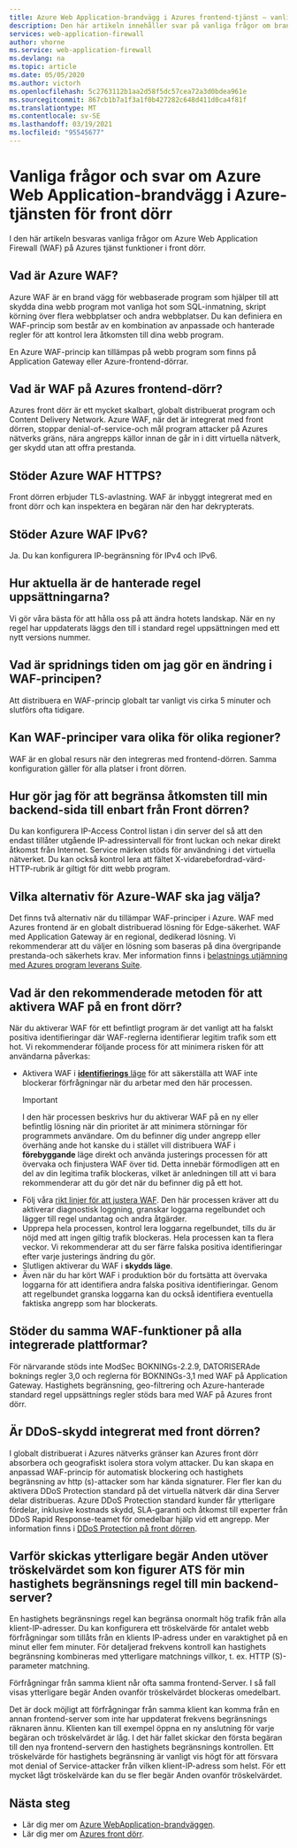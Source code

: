 ```yaml
---
title: Azure Web Application-brandvägg i Azures frontend-tjänst – vanliga frågor och svar
description: Den här artikeln innehåller svar på vanliga frågor om brand vägg för webbaserade program på Azures front dörr
services: web-application-firewall
author: vhorne
ms.service: web-application-firewall
ms.devlang: na
ms.topic: article
ms.date: 05/05/2020
ms.author: victorh
ms.openlocfilehash: 5c2763112b1aa2d58f5dc57cea72a3d0bdea961e
ms.sourcegitcommit: 867cb1b7a1f3a1f0b427282c648d411d0ca4f81f
ms.translationtype: MT
ms.contentlocale: sv-SE
ms.lasthandoff: 03/19/2021
ms.locfileid: "95545677"
---
```

# <a name="frequently-asked-questions-for-azure-web-application-firewall-on-azure-front-door-service"></a>Vanliga frågor och svar om Azure Web Application-brandvägg i Azure-tjänsten för front dörr

I den här artikeln besvaras vanliga frågor om Azure Web Application Firewall (WAF) på Azures tjänst funktioner i front dörr. 

## <a name="what-is-azure-waf"></a>Vad är Azure WAF?

Azure WAF är en brand vägg för webbaserade program som hjälper till att skydda dina webb program mot vanliga hot som SQL-inmatning, skript körning över flera webbplatser och andra webbplatser. Du kan definiera en WAF-princip som består av en kombination av anpassade och hanterade regler för att kontrol lera åtkomsten till dina webb program.

En Azure WAF-princip kan tillämpas på webb program som finns på Application Gateway eller Azure-frontend-dörrar.

## <a name="what-is-waf-on-azure-front-door"></a>Vad är WAF på Azures frontend-dörr? 

Azures front dörr är ett mycket skalbart, globalt distribuerat program och Content Delivery Network. Azure WAF, när det är integrerat med front dörren, stoppar denial-of-service-och mål program attacker på Azures nätverks gräns, nära angrepps källor innan de går in i ditt virtuella nätverk, ger skydd utan att offra prestanda.

## <a name="does-azure-waf-support-https"></a>Stöder Azure WAF HTTPS?

Front dörren erbjuder TLS-avlastning. WAF är inbyggt integrerat med en front dörr och kan inspektera en begäran när den har dekrypterats.

## <a name="does-azure-waf-support-ipv6"></a>Stöder Azure WAF IPv6?

Ja. Du kan konfigurera IP-begränsning för IPv4 och IPv6.

## <a name="how-up-to-date-are-the-managed-rule-sets"></a>Hur aktuella är de hanterade regel uppsättningarna?

Vi gör våra bästa för att hålla oss på att ändra hotets landskap. När en ny regel har uppdaterats läggs den till i standard regel uppsättningen med ett nytt versions nummer.

## <a name="what-is-the-propagation-time-if-i-make-a-change-to-my-waf-policy"></a>Vad är spridnings tiden om jag gör en ändring i WAF-principen?

Att distribuera en WAF-princip globalt tar vanligt vis cirka 5 minuter och slutförs ofta tidigare.

## <a name="can-waf-policies-be-different-for-different-regions"></a>Kan WAF-principer vara olika för olika regioner?

WAF är en global resurs när den integreras med frontend-dörren. Samma konfiguration gäller för alla platser i front dörren.
 
## <a name="how-do-i-limit-access-to-my-back-end-to-be-from-front-door-only"></a>Hur gör jag för att begränsa åtkomsten till min backend-sida till enbart från Front dörren?

Du kan konfigurera IP-Access Control listan i din server del så att den endast tillåter utgående IP-adressintervall för front luckan och nekar direkt åtkomst från Internet. Service märken stöds för användning i det virtuella nätverket. Du kan också kontrol lera att fältet X-vidarebefordrad-värd-HTTP-rubrik är giltigt för ditt webb program.

## <a name="which-azure-waf-options-should-i-choose"></a>Vilka alternativ för Azure-WAF ska jag välja?

Det finns två alternativ när du tillämpar WAF-principer i Azure. WAF med Azures frontend är en globalt distribuerad lösning för Edge-säkerhet. WAF med Application Gateway är en regional, dedikerad lösning. Vi rekommenderar att du väljer en lösning som baseras på dina övergripande prestanda-och säkerhets krav. Mer information finns i [belastnings utjämning med Azures program leverans Suite](../../frontdoor/front-door-lb-with-azure-app-delivery-suite.md).

## <a name="whats-the-recommended-approach-to-enabling-waf-on-front-door"></a>Vad är den rekommenderade metoden för att aktivera WAF på en front dörr?

När du aktiverar WAF för ett befintligt program är det vanligt att ha falskt positiva identifieringar där WAF-reglerna identifierar legitim trafik som ett hot. Vi rekommenderar följande process för att minimera risken för att användarna påverkas:

* Aktivera WAF i [ **identifierings** läge](./waf-front-door-create-portal.md#change-mode) för att säkerställa att WAF inte blockerar förfrågningar när du arbetar med den här processen.
  > [!IMPORTANT]
  > I den här processen beskrivs hur du aktiverar WAF på en ny eller befintlig lösning när din prioritet är att minimera störningar för programmets användare. Om du befinner dig under angrepp eller överhäng ande hot kanske du i stället vill distribuera WAF i **förebyggande** läge direkt och använda justerings processen för att övervaka och finjustera WAF över tid. Detta innebär förmodligen att en del av din legitima trafik blockeras, vilket är anledningen till att vi bara rekommenderar att du gör det när du befinner dig på ett hot.
* Följ våra [rikt linjer för att justera WAF](./waf-front-door-tuning.md). Den här processen kräver att du aktiverar diagnostisk loggning, granskar loggarna regelbundet och lägger till regel undantag och andra åtgärder.
* Upprepa hela processen, kontrol lera loggarna regelbundet, tills du är nöjd med att ingen giltig trafik blockeras. Hela processen kan ta flera veckor. Vi rekommenderar att du ser färre falska positiva identifieringar efter varje justerings ändring du gör.
* Slutligen aktiverar du WAF i **skydds läge**.
* Även när du har kört WAF i produktion bör du fortsätta att övervaka loggarna för att identifiera andra falska positiva identifieringar. Genom att regelbundet granska loggarna kan du också identifiera eventuella faktiska angrepp som har blockerats.

## <a name="do-you-support-same-waf-features-in-all-integrated-platforms"></a>Stöder du samma WAF-funktioner på alla integrerade plattformar?

För närvarande stöds inte ModSec BOKNINGs-2.2.9, DATORISERAde boknings regler 3,0 och reglerna för BOKNINGs-3,1 med WAF på Application Gateway. Hastighets begränsning, geo-filtrering och Azure-hanterade standard regel uppsättnings regler stöds bara med WAF på Azures front dörr.

## <a name="is-ddos-protection-integrated-with-front-door"></a>Är DDoS-skydd integrerat med front dörren? 

I globalt distribuerat i Azures nätverks gränser kan Azures front dörr absorbera och geografiskt isolera stora volym attacker. Du kan skapa en anpassad WAF-princip för automatisk blockering och hastighets begränsning av http (s)-attacker som har kända signaturer. Fler fler kan du aktivera DDoS Protection standard på det virtuella nätverk där dina Server delar distribueras. Azure DDoS Protection standard kunder får ytterligare fördelar, inklusive kostnads skydd, SLA-garanti och åtkomst till experter från DDoS Rapid Response-teamet för omedelbar hjälp vid ett angrepp. Mer information finns i [DDoS Protection på front dörren](../../frontdoor/front-door-ddos.md).

## <a name="why-do-additional-requests-above-the-threshold-configured-for-my-rate-limit-rule-get-passed-to-my-backend-server"></a>Varför skickas ytterligare begär Anden utöver tröskelvärdet som kon figurer ATS för min hastighets begränsnings regel till min backend-server?

En hastighets begränsnings regel kan begränsa onormalt hög trafik från alla klient-IP-adresser. Du kan konfigurera ett tröskelvärde för antalet webb förfrågningar som tillåts från en klients IP-adress under en varaktighet på en minut eller fem minuter. För detaljerad frekvens kontroll kan hastighets begränsning kombineras med ytterligare matchnings villkor, t. ex. HTTP (S)-parameter matchning. 

Förfrågningar från samma klient når ofta samma frontend-Server. I så fall visas ytterligare begär Anden ovanför tröskelvärdet blockeras omedelbart. 

Det är dock möjligt att förfrågningar från samma klient kan komma från en annan frontend-server som inte har uppdaterat frekvens begränsnings räknaren ännu. Klienten kan till exempel öppna en ny anslutning för varje begäran och tröskelvärdet är låg. I det här fallet skickar den första begäran till den nya frontend-servern den hastighets begränsnings kontrollen. Ett tröskelvärde för hastighets begränsning är vanligt vis högt för att försvara mot denial of Service-attacker från vilken klient-IP-adress som helst. För ett mycket lågt tröskelvärde kan du se fler begär Anden ovanför tröskelvärdet.

## <a name="next-steps"></a>Nästa steg

- Lär dig mer om [Azure WebApplication-brandväggen](../overview.md).
- Lär dig mer om [Azures front dörr](../../frontdoor/front-door-overview.md).